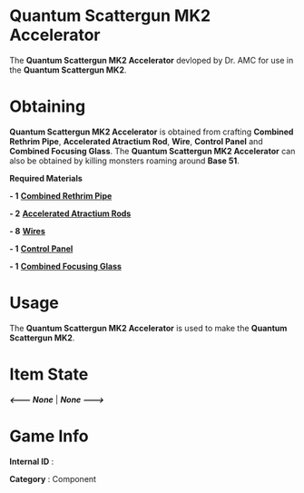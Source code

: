 # Quantum Scattergun MK2 Accelerator

The **Quantum Scattergun MK2 Accelerator** devloped by Dr. AMC for use in the **Quantum Scattergun MK2**.

# Obtaining

**Quantum Scattergun MK2 Accelerator** is obtained from crafting **Combined Rethrim Pipe**, **Accelerated Atractium Rod**, **Wire**, **Control Panel** and **Combined Focusing Glass**. The **Quantum Scattergun MK2 Accelerator** can also be obtained by killing monsters roaming around **Base 51**.

**Required Materials**

**- 1** [**Combined Rethrim Pipe**](https://github.com/AlphaMC0/Lone-Martian/blob/main/Pipes/Rethrim%20Pipe.md)

**- 2** [**Accelerated Atractium Rods**](https://github.com/AlphaMC0/Lone-Martian/blob/main/Rods/Accelerated%20Atractium%20Rod.md)

**- 8** [**Wires**](https://github.com/AlphaMC0/Lone-Martian/blob/main/Wires/Wire.md)

**- 1** [**Control Panel**](https://github.com/AlphaMC0/Lone-Martian/blob/main/Panels/Control%20Panel.md)

**- 1** [**Combined Focusing Glass**](https://github.com/AlphaMC0/Lone-Martian/blob/main/Glass/Combined%20Focusing%20Glass.md)

# Usage

The **Quantum Scattergun MK2 Accelerator** is used to make the **Quantum Scattergun MK2**.

# Item State

***<--- None*** | ***None --->***

# Game Info

**Internal ID** : 

**Category** : Component

